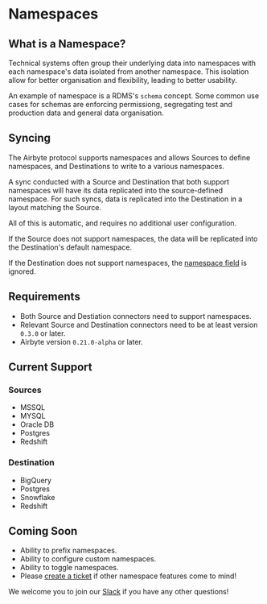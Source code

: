 # Namespaces

## What is a Namespace?
Technical systems often group their underlying data into namespaces with each namespace's data isolated from another namespace. This isolation allow
for better organisation and flexibility, leading to better usability.

An example of namespace is a RDMS's `schema` concept. Some common use cases for schemas are enforcing permissiong, segregating test and production data
and general data organisation.

## Syncing
The Airbyte protocol supports namespaces and allows Sources to define namespaces, and Destinations to write to a various namespaces.

A sync conducted with a Source and Destination that both support namespaces will have its data replicated into the source-defined namespace. For such syncs,
data is replicated into the Destination in a layout matching the Source.

All of this is automatic, and requires no additional user configuration.

If the Source does not support namespaces, the data will be replicated into the Destination's default namespace.

If the Destination does not support namespaces, the [namespace field](https://github.com/airbytehq/airbyte/blob/master/airbyte-protocol/models/src/main/resources/airbyte_protocol/airbyte_protocol.yaml#L64) is ignored.

## Requirements
* Both Source and Destiation connectors need to support namespaces.
* Relevant Source and Destination connectors need to be at least version `0.3.0` or later.
* Airbyte version `0.21.0-alpha` or later.

## Current Support
### Sources
* MSSQL
* MYSQL
* Oracle DB
* Postgres
* Redshift

### Destination
* BigQuery
* Postgres
* Snowflake
* Redshift

## Coming Soon
* Ability to prefix namespaces.
* Ability to configure custom namespaces.
* Ability to toggle namespaces.
* Please [create a ticket](https://github.com/airbytehq/airbyte/issues/new/choose) if other namespace features come to mind!

We welcome you to join our [Slack](https://airbyte.io/community/) if you have any other questions!
